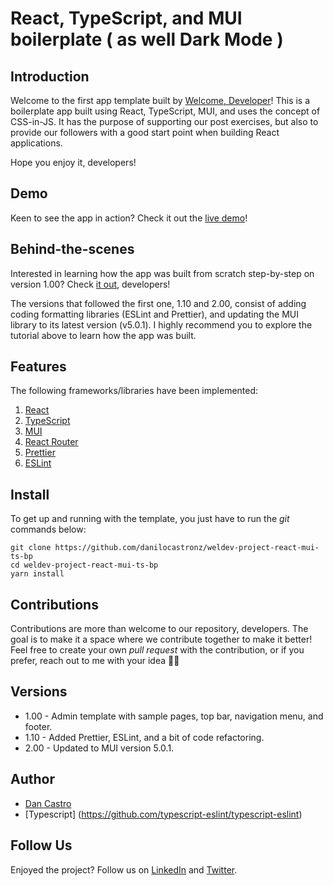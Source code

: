 

# React, TypeScript, and MUI boilerplate ( as well Dark Mode )

## Introduction

Welcome to the first app template built by [Welcome, Developer](https://www.welcomedeveloper.com)! This is a boilerplate app built using React, TypeScript, MUI, and uses the concept of CSS-in-JS. It has the purpose of supporting our post exercises, but also to provide our followers with a good start point when building React applications.

Hope you enjoy it, developers!

## Demo

Keen to see the app in action? Check it out the [live demo](https://weldev-react-mui-ts.vercel.app/)!

## Behind-the-scenes

Interested in learning how the app was built from scratch step-by-step on version 1.00? Check [it out](https://www.welcomedeveloper.com/react-typescript-material-design), developers!

The versions that followed the first one, 1.10 and 2.00, consist of adding coding formatting libraries (ESLint and Prettier), and updating the MUI library to its latest version (v5.0.1). I highly recommend you to explore the tutorial above to learn how the app was built.

## Features

The following frameworks/libraries have been implemented:

1. [React](https://reactjs.org/)
2. [TypeScript](https://www.typescriptlang.org/)
3. [MUI](https://mui.com/)
4. [React Router](https://reactrouter.com/)
5. [Prettier](https://prettier.io)
6. [ESLint](https://eslint.org/)

## Install

To get up and running with the template, you just have to run the _git_ commands below:

```
git clone https://github.com/danilocastronz/weldev-project-react-mui-ts-bp
cd weldev-project-react-mui-ts-bp
yarn install
```

## Contributions

Contributions are more than welcome to our repository, developers. The goal is to make it a space where we contribute together to make it better! Feel free to create your own _pull request_ with the contribution, or if you prefer, reach out to me with your idea 🙋‍♂️

## Versions

- 1.00 - Admin template with sample pages, top bar, navigation menu, and footer.
- 1.10 - Added Prettier, ESLint, and a bit of code refactoring.
- 2.00 - Updated to MUI version 5.0.1.

## Author

- [Dan Castro](https://github.com/danilocastronz)
- [Typescript] (https://github.com/typescript-eslint/typescript-eslint)

## Follow Us

Enjoyed the project? Follow us on [LinkedIn](https://www.linkedin.com/company/welcomedeveloper) and [Twitter](https://twitter.com/welcomedevnz).
